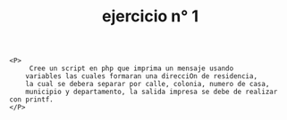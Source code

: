 <!DOCTYPE html>
<html lang="es">
<head>
<meta charset="UTF-8">
<meta http-equiv="content-type" content="text/html; charset=iso-8859-1">
<link rel="stylesheet" type="text/css" href="estilo_eje1.css">
	<title>ejercicio #1</title>

</head>

<header>
	<h1>ejercicio n° 1 </h1>
</header>
<body>


<section>

	<P>
		 Cree un script en php que imprima un mensaje usando 
		variables las cuales formaran una direcciOn de residencia, 
		la cual se debera separar por calle, colonia, numero de casa,
 		municipio y departamento, la salida impresa se debe de realizar con printf.
	</P>



<?php

$a='avenida san juan pablo 2°';
$b='narvaes';
$c=125;
$d='san luis talpa';
$e='la paz';


printf("direccion de recidencia  "."calle:  ".$a."  colonia:   ".$b."   n° casa:  ".$c."   municipio: ".$d."   departamento:  ".$e);

?>

</section>
</body>

</html>
